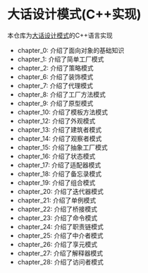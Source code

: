 # 大话设计模式(C++实现)

本仓库为[大话设计模式](https://book.douban.com/subject/2334288/)的C++语言实现

* chapter_0: 介绍了面向对象的基础知识
* chapter_1: 介绍了简单工厂模式
* chapter_2: 介绍了策略模式
* chapter_6: 介绍了装饰模式
* chapter_7: 介绍了代理模式
* chapter_8: 介绍了工厂方法模式
* chapter_9: 介绍了原型模式
* chapter_10: 介绍了模板方法模式
* chapter_12: 介绍了外观模式
* chapter_13: 介绍了建筑者模式
* chapter_14: 介绍了观察者模式
* chapter_15: 介绍了抽象工厂模式
* chapter_16: 介绍了状态模式
* chapter_17: 介绍了适配器模式
* chapter_18: 介绍了备忘录模式
* chapter_19: 介绍了组合模式
* chapter_20: 介绍了迭代器模式
* chapter_21: 介绍了单例模式
* chapter_22: 介绍了桥接模式
* chapter_23: 介绍了命令模式
* chapter_24: 介绍了职责链模式
* chapter_25: 介绍了中介者模式
* chapter_26: 介绍了享元模式
* chapter_27: 介绍了解释器模式
* chapter_28: 介绍了访问者模式



